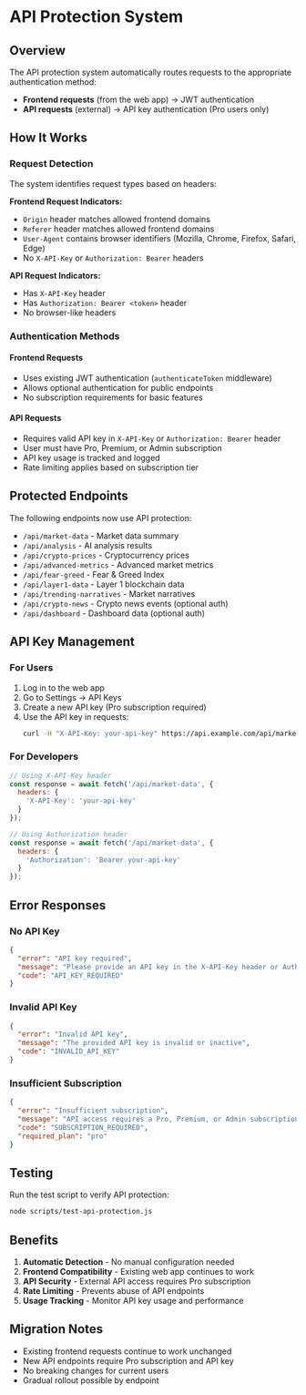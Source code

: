 # API Protection System

## Overview

The API protection system automatically routes requests to the appropriate authentication method:

- **Frontend requests** (from the web app) → JWT authentication
- **API requests** (external) → API key authentication (Pro users only)

## How It Works

### Request Detection

The system identifies request types based on headers:

**Frontend Request Indicators:**
- `Origin` header matches allowed frontend domains
- `Referer` header matches allowed frontend domains  
- `User-Agent` contains browser identifiers (Mozilla, Chrome, Firefox, Safari, Edge)
- No `X-API-Key` or `Authorization: Bearer` headers

**API Request Indicators:**
- Has `X-API-Key` header
- Has `Authorization: Bearer <token>` header
- No browser-like headers

### Authentication Methods

#### Frontend Requests
- Uses existing JWT authentication (`authenticateToken` middleware)
- Allows optional authentication for public endpoints
- No subscription requirements for basic features

#### API Requests  
- Requires valid API key in `X-API-Key` or `Authorization: Bearer` header
- User must have Pro, Premium, or Admin subscription
- API key usage is tracked and logged
- Rate limiting applies based on subscription tier

## Protected Endpoints

The following endpoints now use API protection:

- `/api/market-data` - Market data summary
- `/api/analysis` - AI analysis results  
- `/api/crypto-prices` - Cryptocurrency prices
- `/api/advanced-metrics` - Advanced market metrics
- `/api/fear-greed` - Fear & Greed Index
- `/api/layer1-data` - Layer 1 blockchain data
- `/api/trending-narratives` - Market narratives
- `/api/crypto-news` - Crypto news events (optional auth)
- `/api/dashboard` - Dashboard data (optional auth)

## API Key Management

### For Users
1. Log in to the web app
2. Go to Settings → API Keys
3. Create a new API key (Pro subscription required)
4. Use the API key in requests:
   ```bash
   curl -H "X-API-Key: your-api-key" https://api.example.com/api/market-data
   ```

### For Developers
```javascript
// Using X-API-Key header
const response = await fetch('/api/market-data', {
  headers: {
    'X-API-Key': 'your-api-key'
  }
});

// Using Authorization header
const response = await fetch('/api/market-data', {
  headers: {
    'Authorization': 'Bearer your-api-key'
  }
});
```

## Error Responses

### No API Key
```json
{
  "error": "API key required",
  "message": "Please provide an API key in the X-API-Key header or Authorization header",
  "code": "API_KEY_REQUIRED"
}
```

### Invalid API Key
```json
{
  "error": "Invalid API key", 
  "message": "The provided API key is invalid or inactive",
  "code": "INVALID_API_KEY"
}
```

### Insufficient Subscription
```json
{
  "error": "Insufficient subscription",
  "message": "API access requires a Pro, Premium, or Admin subscription", 
  "code": "SUBSCRIPTION_REQUIRED",
  "required_plan": "pro"
}
```

## Testing

Run the test script to verify API protection:

```bash
node scripts/test-api-protection.js
```

## Benefits

1. **Automatic Detection** - No manual configuration needed
2. **Frontend Compatibility** - Existing web app continues to work
3. **API Security** - External API access requires Pro subscription
4. **Rate Limiting** - Prevents abuse of API endpoints
5. **Usage Tracking** - Monitor API key usage and performance

## Migration Notes

- Existing frontend requests continue to work unchanged
- New API endpoints require Pro subscription and API key
- No breaking changes for current users
- Gradual rollout possible by endpoint
